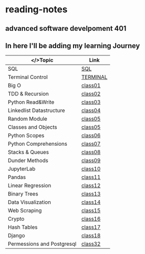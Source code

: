 # reading-notes
## advanced software develpoment 401
## In here I'll be adding my learning Journey ##

| </>Topic      | Link |
| ----------- | ----------- |
| SQL      | [SQL](https://github.com/hamadbd/reading-notes/tree/main/SQL%20Practice)       |
| Terminal Control | [TERMINAL](https://github.com/hamadbd/reading-notes/tree/main/Terminal%20Practice)|
| Big O | [class01](https://github.com/hamadbd/reading-notes/tree/main/reading-class-01)|
| TDD & Recursion | [class02](https://github.com/hamadbd/reading-notes/tree/main/reading-class-02)|
| Python Read&Write | [class03](https://github.com/hamadbd/reading-notes/tree/main/reading-class-03)|
| Linkedlist Datastructure | [class04](https://github.com/hamadbd/reading-notes/tree/main/LinkedLists)|
| Random Module | [class05](https://github.com/hamadbd/reading-notes/tree/main/Random%20Module)|
| Classes and Objects | [class05](https://github.com/hamadbd/reading-notes/tree/main/Classes%20%26%20Objects)|
| Python Scopes | [class06](https://github.com/hamadbd/reading-notes/tree/main/Python_Scope)|
| Python Comprehensions | [class07](https://github.com/hamadbd/reading-notes/tree/main/List%20Comprehensions)|
| Stacks & Queues | [class08](https://github.com/hamadbd/reading-notes/tree/main/Stacks_%26_Queues)|
| Dunder Methods | [class09](https://github.com/hamadbd/reading-notes/tree/main/Dunder%20and%20Statistics)|
| JupyterLab | [class10](https://github.com/hamadbd/reading-notes/tree/main/JupyterLab)|
| Pandas | [class11](https://github.com/hamadbd/reading-notes/tree/main/Pandas)|
| Linear Regression | [class12](https://github.com/hamadbd/reading-notes/tree/main/LinearRegression)|
| Binary Trees | [class13](https://github.com/hamadbd/reading-notes/tree/main/Trees)|
| Data Visualization | [class14](https://github.com/hamadbd/reading-notes/tree/main/Data%20Visualization)|
| Web Scraping | [class15](https://github.com/hamadbd/reading-notes/tree/main/Web%20Scraping)|
| Crypto | [class16](https://github.com/hamadbd/reading-notes/tree/main/Cryptography)|
| Hash Tables | [class17](https://github.com/hamadbd/reading-notes/tree/main/Hash%20Tables)|
| Django | [class18](https://github.com/hamadbd/reading-notes/tree/main/Django)
| Permessions and Postgresql | [class32](https://github.com/hamadbd/reading-notes/blob/main/Permissions%20%26%20Postgresql/README.md)|

